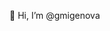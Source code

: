 👋 Hi, I’m @gmigenova

<!---
gmigenova/gmigenova is a ✨ special ✨ repository because its `README.md` (this file) appears on your GitHub profile.
You can click the Preview link to take a look at your changes.
--->
